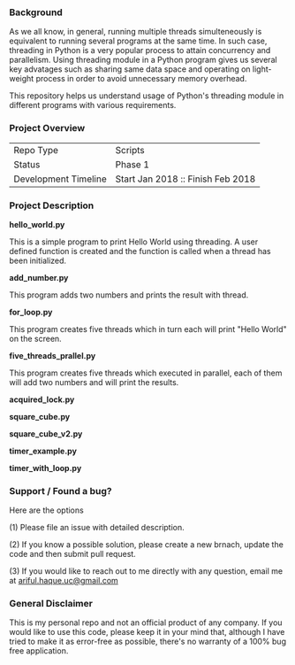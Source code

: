 ### Background

As we all know, in general, running multiple threads simulteneously is equivalent to running several programs at the same time. In such case, threading in Python is a very popular process to attain concurrency and parallelism. Using threading module in a Python program gives us several key advatages such as sharing same data space and operating on light-weight process in order to avoid unnecessary memory overhead. 

This repository helps us understand usage of Python's threading module in different programs with various requirements. 


### Project Overview
|  |  |
| --- | --- |
| Repo Type | Scripts |
| Status | Phase 1 |
| Development Timeline | Start Jan 2018 :: Finish Feb 2018 |

### Project Description

**hello_world.py**

This is a simple program to print Hello World using threading. A user defined function is created and the function is called when a thread has been initialized.


**add_number.py**

This program adds two numbers and prints the result with thread.


**for_loop.py**

This program creates five threads which in turn each will print "Hello World" on the screen.


**five_threads_prallel.py**

This program creates five threads which executed in parallel, each of them will add two numbers and will print the results.


**acquired_lock.py**

**square_cube.py**

**square_cube_v2.py**

**timer_example.py**

**timer_with_loop.py**


### Support / Found a bug?
Here are the options

(1) Please file an issue with detailed description.

(2) If you know a possible solution, please create a new brnach, update the code and then submit pull request.

(3) If you would  like to reach out to me directly with any question, email me at ariful.haque.uc@gmail.com
  
### General Disclaimer 
This is my personal repo and not an official product of any company. If you would like to use this code, please keep it in your mind that, although I have tried to make it as error-free as possible, there's no warranty of a 100% bug free application. 
